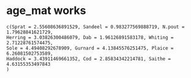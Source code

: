 # age_mat works

    c(Sprat = 2.55608636891529, Sandeel = 0.983277569888719, N.pout = 1.79628841621729, 
    Herring = 3.03826300486079, Dab = 1.96126891583178, Whiting = 2.71228761574475, 
    Sole = 4.49408292678909, Gurnard = 4.13845576251475, Plaice = 6.26081502753589, 
    Haddock = 3.43911469661352, Cod = 2.85834342214781, Saithe = 4.63155353497843
    )

